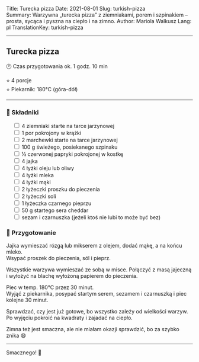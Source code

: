 Title: Turecka pizza
Date: 2021-08-01
Slug: turkish-pizza  
Summary: Warzywna „turecka pizza” z ziemniakami, porem i szpinakiem – prosta, sycąca i pyszna na ciepło i na zimno.
Author: Mariola Walkusz
Lang: pl
TranslationKey: turkish-pizza

---

## Turecka pizza

<!-- ![def] -->

🕐 Czas przygotowania ok. 1 godz. 10 min

⭐ 4 porcje </br>
⭐ Piekarnik: 180°C (góra-dół)

---

### 🌿 Składniki

&emsp; <input type="checkbox"> 4 ziemniaki starte na tarce jarzynowej </br>
&emsp; <input type="checkbox"> 1 por pokrojony w krążki </br>
&emsp; <input type="checkbox"> 2 marchewki starte na tarce jarzynowej </br>
&emsp; <input type="checkbox"> 100 g świeżego, posiekanego szpinaku </br>
&emsp; <input type="checkbox"> ½ czerwonej papryki pokrojonej w kostkę </br>
&emsp; <input type="checkbox"> 4 jajka </br>
&emsp; <input type="checkbox"> 4 łyżki oleju lub oliwy </br>
&emsp; <input type="checkbox"> 4 łyżki mleka </br>
&emsp; <input type="checkbox"> 4 łyżki mąki </br>
&emsp; <input type="checkbox"> 2 łyżeczki proszku do pieczenia </br>
&emsp; <input type="checkbox"> 2 łyżeczki soli </br>
&emsp; <input type="checkbox"> 1 łyżeczka czarnego pieprzu </br>
&emsp; <input type="checkbox"> 50 g startego sera cheddar </br>
&emsp; <input type="checkbox"> sezam i czarnuszka (jeżeli ktoś nie lubi to może być bez) </br>

### 📝 Przygotowanie

Jajka wymieszać rózgą lub mikserem z olejem, dodać mąkę, a na końcu mleko.  
Wsypać proszek do pieczenia, sól i pieprz.  

Wszystkie warzywa wymieszać ze sobą w misce. Połączyć z masą jajeczną i wyłożyć na blachę wyłożoną papierem do pieczenia.  

Piec w temp. 180°C przez 30 minut.  
Wyjąć z piekarnika, posypać startym serem, sezamem i czarnuszką i piec kolejne 30 minut.  

Sprawdzać, czy jest już gotowe, bo wszystko zależy od wielkości warzyw.  
Po wyjęciu pokroić na kwadraty i zajadać na ciepło.  

Zimna też jest smaczna, ale nie miałam okazji sprawdzić, bo za szybko znika 😄  

---

Smacznego! 💛

[def]: static/images/turkish_pizza.jpg
